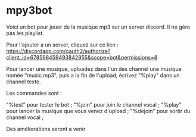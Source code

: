 # mpy3bot
Voici un bot pour jouer de la musique mp3 sur un server discord.
Il ne gère pas les playlist.

Pour l'ajouter a un server, cliquez sur ce lien : https://discordapp.com/oauth2/authorize?client_id=678598459493842955&scope=bot&permissions=8

Pour lancer une musique, uploadez dans l'un des channel une musique nomée "music.mp3", puis a la fin de l'upload, écrivez "%play" dans un channel texte.

Les commandes sont :

"%test" pour tester le bot ; 
"%join" pour join le channel vocal ; 
"%play" pour lancer la musique que vous venez d'upload ; 
"%dejoin" pour sortir du channel vocal ; 

Des améliorations seront a venir
